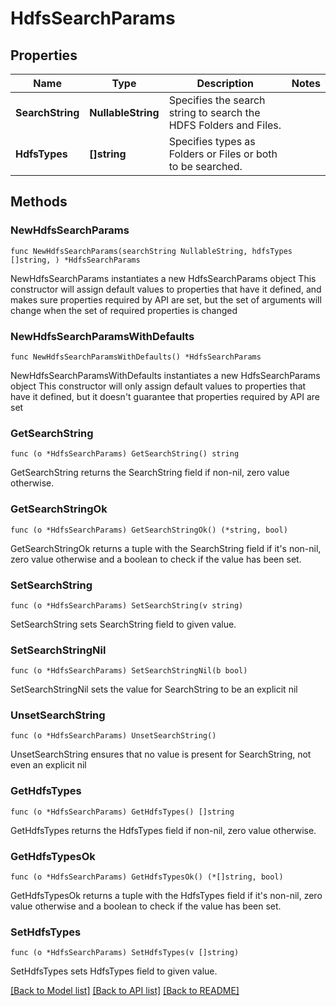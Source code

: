 # HdfsSearchParams

## Properties

Name | Type | Description | Notes
------------ | ------------- | ------------- | -------------
**SearchString** | **NullableString** | Specifies the search string to search the HDFS Folders and Files. | 
**HdfsTypes** | **[]string** | Specifies types as Folders or Files or both to be searched. | 

## Methods

### NewHdfsSearchParams

`func NewHdfsSearchParams(searchString NullableString, hdfsTypes []string, ) *HdfsSearchParams`

NewHdfsSearchParams instantiates a new HdfsSearchParams object
This constructor will assign default values to properties that have it defined,
and makes sure properties required by API are set, but the set of arguments
will change when the set of required properties is changed

### NewHdfsSearchParamsWithDefaults

`func NewHdfsSearchParamsWithDefaults() *HdfsSearchParams`

NewHdfsSearchParamsWithDefaults instantiates a new HdfsSearchParams object
This constructor will only assign default values to properties that have it defined,
but it doesn't guarantee that properties required by API are set

### GetSearchString

`func (o *HdfsSearchParams) GetSearchString() string`

GetSearchString returns the SearchString field if non-nil, zero value otherwise.

### GetSearchStringOk

`func (o *HdfsSearchParams) GetSearchStringOk() (*string, bool)`

GetSearchStringOk returns a tuple with the SearchString field if it's non-nil, zero value otherwise
and a boolean to check if the value has been set.

### SetSearchString

`func (o *HdfsSearchParams) SetSearchString(v string)`

SetSearchString sets SearchString field to given value.


### SetSearchStringNil

`func (o *HdfsSearchParams) SetSearchStringNil(b bool)`

 SetSearchStringNil sets the value for SearchString to be an explicit nil

### UnsetSearchString
`func (o *HdfsSearchParams) UnsetSearchString()`

UnsetSearchString ensures that no value is present for SearchString, not even an explicit nil
### GetHdfsTypes

`func (o *HdfsSearchParams) GetHdfsTypes() []string`

GetHdfsTypes returns the HdfsTypes field if non-nil, zero value otherwise.

### GetHdfsTypesOk

`func (o *HdfsSearchParams) GetHdfsTypesOk() (*[]string, bool)`

GetHdfsTypesOk returns a tuple with the HdfsTypes field if it's non-nil, zero value otherwise
and a boolean to check if the value has been set.

### SetHdfsTypes

`func (o *HdfsSearchParams) SetHdfsTypes(v []string)`

SetHdfsTypes sets HdfsTypes field to given value.



[[Back to Model list]](../README.md#documentation-for-models) [[Back to API list]](../README.md#documentation-for-api-endpoints) [[Back to README]](../README.md)


